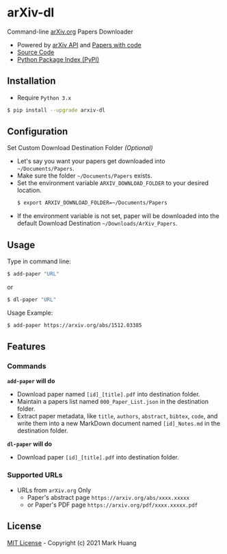 # arXiv-dl 

Command-line [arXiv.org](https://arxiv.org/) Papers Downloader 

- Powered by [arXiv API](https://arxiv.org/help/api/user-manual) and [Papers with code](https://paperswithcode.com/)
- [Source Code](https://github.com/MarkHershey/arxiv-dl)
- [Python Package Index (PyPI)](https://pypi.org/project/arxiv-dl/)

## Installation 

- Require `Python 3.x`

```bash
$ pip install --upgrade arxiv-dl
```

## Configuration 

Set Custom Download Destination Folder *(Optional)*

- Let's say you want your papers get downloaded into `~/Documents/Papers`.
- Make sure the folder `~/Documents/Papers` exists.
- Set the environment variable `ARXIV_DOWNLOAD_FOLDER` to your desired location.
    ```bash
    $ export ARXIV_DOWNLOAD_FOLDER=~/Documents/Papers
    ```
- If the environment variable is not set, paper will be downloaded into the default Download Destination `~/Downloads/ArXiv_Papers`.

## Usage

Type in command line:

```bash
$ add-paper "URL"
```

or

```bash
$ dl-paper "URL"
```

Usage Example:

```bash
$ add-paper https://arxiv.org/abs/1512.03385
```

## Features

### Commands

**`add-paper` will do**

- Download paper named `[id]_[title].pdf` into destination folder.
- Maintain a papers list named `000_Paper_List.json` in the destination folder.
- Extract paper metadata, like `title`, `authors`, `abstract`, `bibtex`, `code`, and write them into a new MarkDown document named `[id]_Notes.md` in the destination folder.

**`dl-paper` will do**

- Download paper `[id]_[title].pdf` into destination folder.

### Supported URLs

- URLs from `arXiv.org` Only
    - Paper's abstract page `https://arxiv.org/abs/xxxx.xxxxx` 
    - or Paper's PDF page `https://arxiv.org/pdf/xxxx.xxxxx.pdf`

## License

[MIT License](LICENSE) - Copyright (c) 2021 Mark Huang
